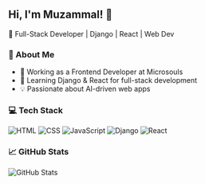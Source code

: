 ## Hi, I'm Muzammal! 👋  
🚀 Full-Stack Developer | Django | React | Web Dev  

### 🚀 About Me  
- 🔭 Working as a Frontend Developer at Microsouls  
- 🌱 Learning Django & React for full-stack development  
- 💡 Passionate about AI-driven web apps  

### 💻 Tech Stack  
![HTML](https://img.shields.io/badge/-HTML-E34F26?style=flat&logo=html5&logoColor=white)
![CSS](https://img.shields.io/badge/-CSS-1572B6?style=flat&logo=css3&logoColor=white)
![JavaScript](https://img.shields.io/badge/-JavaScript-F7DF1E?style=flat&logo=javascript&logoColor=black)
![Django](https://img.shields.io/badge/-Django-092E20?style=flat&logo=django&logoColor=white)
![React](https://img.shields.io/badge/-React-61DAFB?style=flat&logo=react&logoColor=black)

### 📈 GitHub Stats  
![GitHub Stats](https://github-readme-stats.vercel.app/api?username=YourUsername&show_icons=true&theme=radical)
